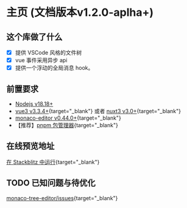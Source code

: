 # 主页 (文档版本v1.2.0-aplha+)

## 这个库做了什么

- [x] 提供 VSCode 风格的文件树
- [x] vue 事件采用异步 api
- [x] 提供一个浮动的全局消息 hook。

## 前置要求

- [Nodejs v18.18+](https://nodejs.org/zh-cn)
- [vue3 v3.3.4+](https://cn.vuejs.org/){target="\_blank"} 或者 [nuxt3 v3.0+](https://nuxt.com.cn/){target="\_blank"}
- [monaco-editor v0.44.0+](https://microsoft.github.io/monaco-editor/){target="\_blank"}
- 【推荐】[pnpm 包管理器](https://www.pnpm.cn/){target="\_blank"}

## 在线预览地址

[在 Stackblitz 中运行](https://stackblitz.com/~/github.com/AlphaFoxz/monaco-tree-editor){target="\_blank"}

## TODO 已知问题与待优化

[monaco-tree-editor/issues](https://github.com/AlphaFoxz/monaco-tree-editor/issues){target="\_blank"}
